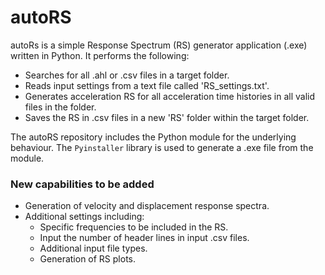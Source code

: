 # autoRS
autoRs is a simple Response Spectrum (RS) generator application (.exe) written in
Python. It performs the following:

* Searches for all .ahl or .csv files in a target folder.
* Reads input settings from a text file called 'RS_settings.txt'.
* Generates acceleration RS for all acceleration time histories in all valid files
  in the folder.
* Saves the RS in .csv files in a new 'RS' folder within the target folder.

The autoRS repository includes the Python module for the underlying behaviour. The
`Pyinstaller` library is used to generate a .exe file from the module.

### New capabilities to be added
* Generation of velocity and displacement response spectra.
* Additional settings including:
    * Specific frequencies to be included in the RS.
    * Input the number of header lines in input .csv files.
    * Additional input file types.
    * Generation of RS plots.

